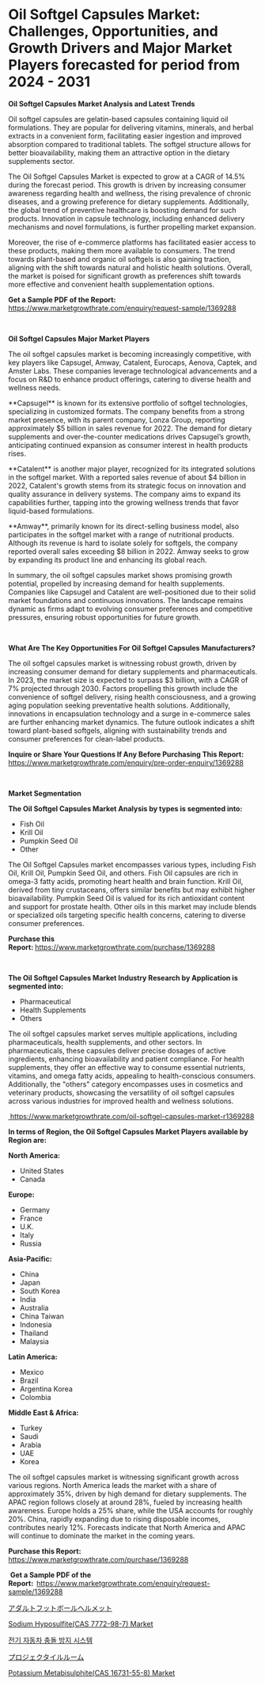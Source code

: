 <p><h1>Oil Softgel Capsules Market: Challenges, Opportunities, and Growth Drivers and Major Market Players forecasted for period from 2024 - 2031</h1></p><p><strong>Oil Softgel Capsules Market Analysis and Latest Trends</strong></p>
<p><p>Oil softgel capsules are gelatin-based capsules containing liquid oil formulations. They are popular for delivering vitamins, minerals, and herbal extracts in a convenient form, facilitating easier ingestion and improved absorption compared to traditional tablets. The softgel structure allows for better bioavailability, making them an attractive option in the dietary supplements sector.</p><p>The Oil Softgel Capsules Market is expected to grow at a CAGR of 14.5% during the forecast period. This growth is driven by increasing consumer awareness regarding health and wellness, the rising prevalence of chronic diseases, and a growing preference for dietary supplements. Additionally, the global trend of preventive healthcare is boosting demand for such products. Innovation in capsule technology, including enhanced delivery mechanisms and novel formulations, is further propelling market expansion.</p><p>Moreover, the rise of e-commerce platforms has facilitated easier access to these products, making them more available to consumers. The trend towards plant-based and organic oil softgels is also gaining traction, aligning with the shift towards natural and holistic health solutions. Overall, the market is poised for significant growth as preferences shift towards more effective and convenient health supplementation options.</p></p>
<p><strong>Get a Sample PDF of the Report:&nbsp;</strong> <a href="https://www.marketgrowthrate.com/enquiry/request-sample/1369288">https://www.marketgrowthrate.com/enquiry/request-sample/1369288</a></p>
<p>&nbsp;</p>
<p><strong>Oil Softgel Capsules Major Market Players</strong></p>
<p><p>The oil softgel capsules market is becoming increasingly competitive, with key players like Capsugel, Amway, Catalent, Eurocaps, Aenova, Captek, and Amster Labs. These companies leverage technological advancements and a focus on R&D to enhance product offerings, catering to diverse health and wellness needs.</p><p>**Capsugel** is known for its extensive portfolio of softgel technologies, specializing in customized formats. The company benefits from a strong market presence, with its parent company, Lonza Group, reporting approximately $5 billion in sales revenue for 2022. The demand for dietary supplements and over-the-counter medications drives Capsugel’s growth, anticipating continued expansion as consumer interest in health products rises.</p><p>**Catalent** is another major player, recognized for its integrated solutions in the softgel market. With a reported sales revenue of about $4 billion in 2022, Catalent's growth stems from its strategic focus on innovation and quality assurance in delivery systems. The company aims to expand its capabilities further, tapping into the growing wellness trends that favor liquid-based formulations.</p><p>**Amway**, primarily known for its direct-selling business model, also participates in the softgel market with a range of nutritional products. Although its revenue is hard to isolate solely for softgels, the company reported overall sales exceeding $8 billion in 2022. Amway seeks to grow by expanding its product line and enhancing its global reach.</p><p>In summary, the oil softgel capsules market shows promising growth potential, propelled by increasing demand for health supplements. Companies like Capsugel and Catalent are well-positioned due to their solid market foundations and continuous innovations. The landscape remains dynamic as firms adapt to evolving consumer preferences and competitive pressures, ensuring robust opportunities for future growth.</p></p>
<p>&nbsp;</p>
<p><strong>What Are The Key Opportunities For Oil Softgel Capsules Manufacturers?</strong></p>
<p><p>The oil softgel capsules market is witnessing robust growth, driven by increasing consumer demand for dietary supplements and pharmaceuticals. In 2023, the market size is expected to surpass $3 billion, with a CAGR of 7% projected through 2030. Factors propelling this growth include the convenience of softgel delivery, rising health consciousness, and a growing aging population seeking preventative health solutions. Additionally, innovations in encapsulation technology and a surge in e-commerce sales are further enhancing market dynamics. The future outlook indicates a shift toward plant-based softgels, aligning with sustainability trends and consumer preferences for clean-label products.</p></p>
<p><strong>Inquire or Share Your Questions If Any Before Purchasing This Report:</strong> <a href="https://www.marketgrowthrate.com/enquiry/pre-order-enquiry/1369288">https://www.marketgrowthrate.com/enquiry/pre-order-enquiry/1369288</a></p>
<p>&nbsp;</p>
<p><strong>Market Segmentation</strong></p>
<p><strong>The Oil Softgel Capsules Market Analysis by types is segmented into:</strong></p>
<p><ul><li>Fish Oil</li><li>Krill Oil</li><li>Pumpkin Seed Oil</li><li>Other</li></ul></p>
<p><p>The Oil Softgel Capsules market encompasses various types, including Fish Oil, Krill Oil, Pumpkin Seed Oil, and others. Fish Oil capsules are rich in omega-3 fatty acids, promoting heart health and brain function. Krill Oil, derived from tiny crustaceans, offers similar benefits but may exhibit higher bioavailability. Pumpkin Seed Oil is valued for its rich antioxidant content and support for prostate health. Other oils in this market may include blends or specialized oils targeting specific health concerns, catering to diverse consumer preferences.</p></p>
<p><strong>Purchase this Report:&nbsp;</strong><a href="https://www.marketgrowthrate.com/purchase/1369288">https://www.marketgrowthrate.com/purchase/1369288</a></p>
<p>&nbsp;</p>
<p><strong>The Oil Softgel Capsules Market Industry Research by Application is segmented into:</strong></p>
<p><ul><li>Pharmaceutical</li><li>Health Supplements</li><li>Others</li></ul></p>
<p><p>The oil softgel capsules market serves multiple applications, including pharmaceuticals, health supplements, and other sectors. In pharmaceuticals, these capsules deliver precise dosages of active ingredients, enhancing bioavailability and patient compliance. For health supplements, they offer an effective way to consume essential nutrients, vitamins, and omega fatty acids, appealing to health-conscious consumers. Additionally, the "others" category encompasses uses in cosmetics and veterinary products, showcasing the versatility of oil softgel capsules across various industries for improved health and wellness solutions.</p></p>
<p><a href="https://www.marketgrowthrate.com/oil-softgel-capsules-market-r1369288">&nbsp;https://www.marketgrowthrate.com/oil-softgel-capsules-market-r1369288</a></p>
<p><strong>In terms of Region, the Oil Softgel Capsules Market Players available by Region are:</strong></p>
<p>
    <p> <strong> North America: </strong>
        <ul>
            <li>United States</li>
            <li>Canada</li>
        </ul>
        </p> 
    <p> <strong> Europe: </strong>
        <ul>
            <li>Germany</li>
            <li>France</li>
            <li>U.K.</li>
            <li>Italy</li>
            <li>Russia</li>
        </ul>
        </p> 
    <p> <strong> Asia-Pacific: </strong>
        <ul>
            <li>China</li>
            <li>Japan</li>
            <li>South Korea</li>
            <li>India</li>
            <li>Australia</li>
            <li>China Taiwan</li>
            <li>Indonesia</li>
            <li>Thailand</li>
            <li>Malaysia</li>
        </ul>
        </p> 
    <p> <strong> Latin America: </strong>
        <ul>
            <li>Mexico</li>
            <li>Brazil</li>
            <li>Argentina Korea</li>
            <li>Colombia</li>
        </ul>
        </p> 
    <p> <strong> Middle East & Africa: </strong>
        <ul>
            <li>Turkey</li>
            <li>Saudi</li>
            <li>Arabia</li>
            <li>UAE</li>
            <li>Korea</li>
        </ul>
    </p>
    </p>
<p><p>The oil softgel capsules market is witnessing significant growth across various regions. North America leads the market with a share of approximately 35%, driven by high demand for dietary supplements. The APAC region follows closely at around 28%, fueled by increasing health awareness. Europe holds a 25% share, while the USA accounts for roughly 20%. China, rapidly expanding due to rising disposable incomes, contributes nearly 12%. Forecasts indicate that North America and APAC will continue to dominate the market in the coming years.</p></p>
<p><strong>Purchase this Report: </strong><a href="https://www.marketgrowthrate.com/purchase/1369288">https://www.marketgrowthrate.com/purchase/1369288</a></p>
<p>&nbsp;<strong>Get a Sample PDF of the Report:&nbsp;&nbsp;</strong><a href="https://www.marketgrowthrate.com/enquiry/request-sample/1369288">https://www.marketgrowthrate.com/enquiry/request-sample/1369288</a></p>
<p><strong></strong></p>
<p><p><a href="https://medium.com/@coleensxrkkn/%E5%9C%B0%E5%9F%9F%E3%81%AF%E6%88%90%E4%BA%BA%E7%94%A8%E3%82%A2%E3%83%A1%E3%83%AA%E3%82%AB%E3%83%B3%E3%83%95%E3%83%83%E3%83%88%E3%83%9C%E3%83%BC%E3%83%AB%E3%83%98%E3%83%AB%E3%83%A1%E3%83%83%E3%83%88%E5%B8%82%E5%A0%B4%E3%81%AB%E3%81%A9%E3%81%AE%E3%82%88%E3%81%86%E3%81%AB%E9%81%A9%E5%BF%9C%E3%81%97%E3%81%A6%E3%81%84%E3%82%8B%E3%81%AE%E3%81%8B-%E6%88%90%E4%BA%BA%E7%94%A8%E3%82%A2%E3%83%A1%E3%83%AA%E3%82%AB%E3%83%B3%E3%83%95%E3%83%83%E3%83%88%E3%83%9C%E3%83%BC%E3%83%AB%E3%83%98%E3%83%AB%E3%83%A1%E3%83%83%E3%83%88%E5%B8%82%E5%A0%B4%E3%81%AE%E3%82%B0%E3%83%AD%E3%83%BC%E3%83%90%E3%83%AB%E3%81%AA%E5%B8%82%E5%A0%B4%E5%8B%95%E5%90%91%E3%81%A8%E6%A6%82%E8%A6%81-2024%E5%B9%B4-2031%E5%B9%B4-dd845bf572b4?postPublishedType=repub">アダルトフットボールヘルメット</a></p><p><a href="https://issuu.com/reportprime-2/docs/sodium-hyposulfitecas-7772-98-7-mar_32744c2fb8ea8f">Sodium Hyposulfite(CAS 7772-98-7) Market</a></p><p><a href="https://medium.com/@danielhavlin/%EC%A0%84%EA%B8%B0-%EC%B0%A8%EB%9F%89-%EC%B6%A9%EB%8F%8C-%EB%B0%A9%EC%A7%80-%EC%8B%9C%EC%8A%A4%ED%85%9C-%EC%8B%9C%EC%9E%A5-%EB%B6%84%EC%84%9D-%EB%B3%B4%EA%B3%A0%EC%84%9C-2024%EB%85%84%EB%B6%80%ED%84%B0-2031%EB%85%84%EA%B9%8C%EC%A7%80-%EC%A7%80%EC%97%AD-%EC%9C%A0%ED%98%95-%EC%84%BC%EC%84%9C-%EB%A0%88%EC%9D%B4%EC%A0%80-%EC%B9%B4%EB%A9%94%EB%9D%BC-%EC%A0%81%EC%99%B8%EC%84%A0-%EA%B8%B0%ED%83%80-%EB%B0%8F-%EC%9D%91%EC%9A%A9-%ED%94%84%EB%A1%9C%EA%B7%B8%EB%9E%A8-%EC%83%81%EC%9A%A9%EC%B0%A8-%EC%8A%B9%EC%9A%A9%EC%B0%A8-%EC%97%90-%EB%8C%80%ED%95%9C-fbfc037e5255?postPublishedType=repub">전기 자동차 충돌 방지 시스템</a></p><p><a href="https://medium.com/@kellieblock/%E3%82%B0%E3%83%AD%E3%83%BC%E3%83%90%E3%83%AB%E3%83%97%E3%83%AD%E3%82%B8%E3%82%A7%E3%82%AF%E3%82%BF%E3%82%A4%E3%83%AB%E7%B9%94%E6%A9%9F%E5%B8%82%E5%A0%B4%E3%81%AE%E3%83%88%E3%83%AC%E3%83%B3%E3%83%89-2024%E5%B9%B4%E3%81%8B%E3%82%892031%E5%B9%B4%E3%81%BE%E3%81%A7%E3%81%AE%E6%88%90%E9%95%B7%E6%A9%9F%E4%BC%9A%E3%81%A8%E8%AA%B2%E9%A1%8C%E3%81%AB%E9%96%A2%E3%81%99%E3%82%8B%E6%B4%9E%E5%AF%9F-2ef7b34de7e0?postPublishedType=repub">プロジェクタイルルーム</a></p><p><a href="https://issuu.com/reportprime-2/docs/potassium-metabisulphitecas-16731-5_7200d044bba9f1">Potassium Metabisulphite(CAS 16731-55-8) Market</a></p></p>